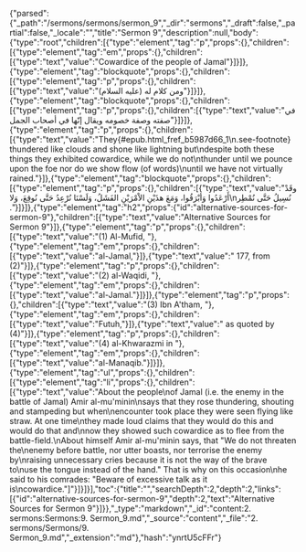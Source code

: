 {"parsed":{"_path":"/sermons/sermons/sermon_9","_dir":"sermons","_draft":false,"_partial":false,"_locale":"","title":"Sermon 9","description":null,"body":{"type":"root","children":[{"type":"element","tag":"p","props":{},"children":[{"type":"element","tag":"em","props":{},"children":[{"type":"text","value":"Cowardice of the people of Jamal"}]}]},{"type":"element","tag":"blockquote","props":{},"children":[{"type":"element","tag":"p","props":{},"children":[{"type":"text","value":"ومن كلام له (عليه السلام)"}]}]},{"type":"element","tag":"blockquote","props":{},"children":[{"type":"element","tag":"p","props":{},"children":[{"type":"text","value":"في صفته وصفة خصومه ويقال إنّها في أصحاب الجمل"}]}]},{"type":"element","tag":"p","props":{},"children":[{"type":"text","value":"They{#epub.html_fref_b5987d66_1\n.see-footnote} thundered like clouds and shone like lightning but\ndespite both these things they exhibited cowardice, while we do not\nthunder until we pounce upon the foe nor do we show flow (of words)\nuntil we have not virtually rained."}]},{"type":"element","tag":"blockquote","props":{},"children":[{"type":"element","tag":"p","props":{},"children":[{"type":"text","value":"وقَدْ أَرْعَدُوا وَأبْرَقُوا، وَمَعَ هذَيْنِ الاْمْرَيْنِ الفَشَلُ، وَلَسْنَا نُرْعِدُ حَتَّى نُوقِعَ، وَلا\nنُسِيلُ حَتَّى نُمْطِر ."}]}]},{"type":"element","tag":"h2","props":{"id":"alternative-sources-for-sermon-9"},"children":[{"type":"text","value":"Alternative Sources for Sermon 9"}]},{"type":"element","tag":"p","props":{},"children":[{"type":"text","value":"(1) Al-Mufid, "},{"type":"element","tag":"em","props":{},"children":[{"type":"text","value":"al-Jamal,"}]},{"type":"text","value":" 177, from (2)"}]},{"type":"element","tag":"p","props":{},"children":[{"type":"text","value":"(2) al-Waqidi, "},{"type":"element","tag":"em","props":{},"children":[{"type":"text","value":"al-Jamal."}]}]},{"type":"element","tag":"p","props":{},"children":[{"type":"text","value":"(3) Ibn A'tham, "},{"type":"element","tag":"em","props":{},"children":[{"type":"text","value":"Futuh,"}]},{"type":"text","value":" as quoted by (4)"}]},{"type":"element","tag":"p","props":{},"children":[{"type":"text","value":"(4) al-Khwarazmi in "},{"type":"element","tag":"em","props":{},"children":[{"type":"text","value":"al-Manaqib."}]}]},{"type":"element","tag":"ul","props":{},"children":[{"type":"element","tag":"li","props":{},"children":[{"type":"text","value":"About the people\nof Jamal (i.e. the enemy in the battle of Jamal) Amir al-mu'minin\nsays that they rose thundering, shouting and stampeding but when\nencounter took place they were seen flying like straw. At one time\nthey made loud claims that they would do this and would do that and\nnow they showed such cowardice as to flee from the battle-field.\nAbout himself Amir al-mu'minin says, that \"We do not threaten the\nenemy before battle, nor utter boasts, nor terrorise the enemy by\nraising unnecessary cries because it is not the way of the brave to\nuse the tongue instead of the hand.\" That is why on this occasion\nhe said to his comrades: \"Beware of excessive talk as it is\ncowardice.\"]"}]}]}],"toc":{"title":"","searchDepth":2,"depth":2,"links":[{"id":"alternative-sources-for-sermon-9","depth":2,"text":"Alternative Sources for Sermon 9"}]}},"_type":"markdown","_id":"content:2. sermons:Sermons:9. Sermon_9.md","_source":"content","_file":"2. sermons/Sermons/9. Sermon_9.md","_extension":"md"},"hash":"ynrtU5cFFr"}